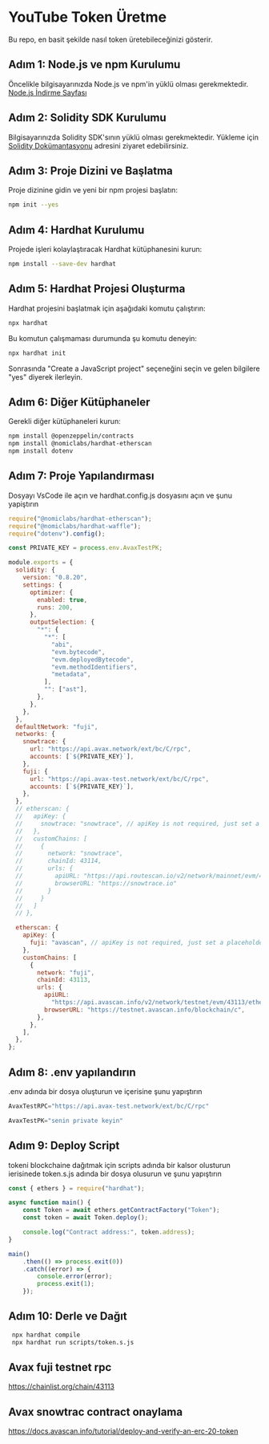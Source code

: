 # YouTube Token Üretme

Bu repo, en basit şekilde nasıl token üretebileceğinizi gösterir.

## Adım 1: Node.js ve npm Kurulumu

Öncelikle bilgisayarınızda Node.js ve npm'in yüklü olması gerekmektedir. [Node.js İndirme Sayfası](https://nodejs.org/)

## Adım 2: Solidity SDK Kurulumu

Bilgisayarınızda Solidity SDK'sının yüklü olması gerekmektedir. Yükleme için [Solidity Dokümantasyonu](https://docs.soliditylang.org/en/latest/installing-solidity.html) adresini ziyaret edebilirsiniz.

## Adım 3: Proje Dizini ve Başlatma

Proje dizinine gidin ve yeni bir npm projesi başlatın:
```bash
npm init --yes 
```

## Adım 4: Hardhat Kurulumu

Projede işleri kolaylaştıracak Hardhat kütüphanesini kurun:
```bash
npm install --save-dev hardhat
```

## Adım 5: Hardhat Projesi Oluşturma
Hardhat projesini başlatmak için aşağıdaki komutu çalıştırın:
```bash
npx hardhat
```
Bu komutun çalışmaması durumunda şu komutu deneyin:

```bash
npx hardhat init
```
Sonrasında "Create a JavaScript project" seçeneğini seçin ve gelen bilgilere "yes" diyerek ilerleyin.

## Adım 6: Diğer Kütüphaneler
Gerekli diğer kütüphaneleri kurun:
```bash
npm install @openzeppelin/contracts
npm install @nomiclabs/hardhat-etherscan
npm install dotenv
```
 
 ## Adım 7: Proje Yapılandırması

Dosyayı VsCode ile açın ve hardhat.config.js dosyasını açın ve şunu yapiştırın 
```js
require("@nomiclabs/hardhat-etherscan");
require("@nomiclabs/hardhat-waffle");
require("dotenv").config();

const PRIVATE_KEY = process.env.AvaxTestPK;

module.exports = {
  solidity: {
    version: "0.8.20",
    settings: {
      optimizer: {
        enabled: true,
        runs: 200,
      },
      outputSelection: {
        "*": {
          "*": [
            "abi",
            "evm.bytecode",
            "evm.deployedBytecode",
            "evm.methodIdentifiers",
            "metadata",
          ],
          "": ["ast"],
        },
      },
    },
  },
  defaultNetwork: "fuji",
  networks: {
    snowtrace: {
      url: "https://api.avax.network/ext/bc/C/rpc",
      accounts: [`${PRIVATE_KEY}`],
    },
    fuji: {
      url: "https://api.avax-test.network/ext/bc/C/rpc",
      accounts: [`${PRIVATE_KEY}`],
    },
  },
  // etherscan: {
  //   apiKey: {
  //     snowtrace: "snowtrace", // apiKey is not required, just set a placeholder
  //   },
  //   customChains: [
  //     {
  //       network: "snowtrace",
  //       chainId: 43114,
  //       urls: {
  //         apiURL: "https://api.routescan.io/v2/network/mainnet/evm/43114/etherscan",
  //         browserURL: "https://snowtrace.io"
  //       }
  //     }
  //   ]
  // },

  etherscan: {
    apiKey: {
      fuji: "avascan", // apiKey is not required, just set a placeholder
    },
    customChains: [
      {
        network: "fuji",
        chainId: 43113,
        urls: {
          apiURL:
            "https://api.avascan.info/v2/network/testnet/evm/43113/etherscan",
          browserURL: "https://testnet.avascan.info/blockchain/c",
        },
      },
    ],
  },
};
```

## Adım 8: .env yapılandırın

.env adında bir dosya oluşturun ve içerisine şunu yapıştırın

```js
AvaxTestRPC="https://api.avax-test.network/ext/bc/C/rpc"

AvaxTestPK="senin private keyin"
```

## Adım 9: Deploy Script
tokeni blockchaine dağıtmak için scripts adında bir kalsor olusturun ierisinede token.s.js adında bir dosya olusurun ve şunu yapıştırın 

```js
const { ethers } = require("hardhat");

async function main() {
    const Token = await ethers.getContractFactory("Token");
    const token = await Token.deploy();

    console.log("Contract address:", token.address);
}

main()
    .then(() => process.exit(0))
    .catch((error) => {
        console.error(error);
        process.exit(1);
    });
```

## Adım 10: Derle ve Dağıt

```bash
 npx hardhat compile
 npx hardhat run scripts/token.s.js

```

## Avax fuji testnet rpc
https://chainlist.org/chain/43113

## Avax snowtrac contract onaylama
https://docs.avascan.info/tutorial/deploy-and-verify-an-erc-20-token